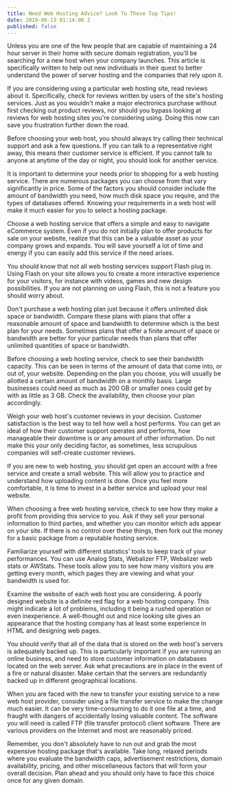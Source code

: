```yaml
---
title: Need Web Hosting Advice? Look To These Top Tips!
date: 2019-06-13 01:14:00 Z
published: false
---
```


Unless you are one of the few people that are capable of maintaining a 24 hour server in their home with secure domain registration, you'll be searching for a new host when your company launches. This article is specifically written to help out new individuals in their quest to better understand the power of server hosting and the companies that rely upon it.

If you are considering using a particular web hosting site, read reviews about it. Specifically, check for reviews written by users of the site's hosting services. Just as you wouldn't make a major electronics purchase without first checking out product reviews, nor should you bypass looking at reviews for web hosting sites you're considering using. Doing this now can save you frustration further down the road.

Before choosing your web host, you should always try calling their technical support and ask a few questions. If you can talk to a representative right away, this means their customer service is efficient. If you cannot talk to anyone at anytime of the day or night, you should look for another service.

It is important to determine your needs prior to shopping for a web hosting service. There are numerous packages you can choose from that vary significantly in price. Some of the factors you should consider include the amount of bandwidth you need, how much disk space you require, and the types of databases offered. Knowing your requirements in a web host will make it much easier for you to select a hosting package.

Choose a web hosting service that offers a simple and easy to navigate eCommerce system. Even if you do not initially plan to offer products for sale on your website, realize that this can be a valuable asset as your company grows and expands. You will save yourself a lot of time and energy if you can easily add this service if the need arises.

You should know that not all web hosting services support Flash plug in. Using Flash on your site allows you to create a more interactive experience for your visitors, for instance with videos, games and new design possibilities. If you are not planning on using Flash, this is not a feature you should worry about.

Don't purchase a web hosting plan just because it offers unlimited disk space or bandwidth. Compare these plans with plans that offer a reasonable amount of space and bandwidth to determine which is the best plan for your needs. Sometimes plans that offer a finite amount of space or bandwidth are better for your particular needs than plans that offer unlimited quantities of space or bandwidth.

Before choosing a web hosting service, check to see their bandwidth capacity. This can be seen in terms of the amount of data that come into, or out of, your website. Depending on the plan you choose, you will usually be allotted a certain amount of bandwidth on a monthly basis. Large businesses could need as much as 200 GB or smaller ones could get by with as little as 3 GB. Check the availability, then choose your plan accordingly.

Weigh your web host's customer reviews in your decision. Customer satisfaction is the best way to tell how well a host performs. You can get an ideal of how their customer support operates and performs, how manageable their downtime is or any amount of other information. Do not make this your only deciding factor, as sometimes, less scrupulous companies will self-create customer reviews.

If you are new to web hosting, you should get open an account with a free service and create a small website. This will allow you to practice and understand how uploading content is done. Once you feel more comfortable, it is time to invest in a better service and upload your real website.

When choosing a free web hosting service, check to see how they make a profit from providing this service to you. Ask if they sell your personal information to third parties, and whether you can monitor which ads appear on your site. If there is no control over these things, then fork out the money for a basic package from a reputable hosting service.

Familiarize yourself with different statistics' tools to keep track of your performances. You can use Analog Stats, Webalizer FTP, Webalizer web stats or AWStats. These tools allow you to see how many visitors you are getting every month, which pages they are viewing and what your bandwidth is used for.

Examine the website of each web host you are considering. A poorly designed website is a definite red flag for a web hosting company. This might indicate a lot of problems, including it being a rushed operation or even inexperience. A well-thought out and nice looking site gives an appearance that the hosting company has at least some experience in HTML and designing web pages.

You should verify that all of the data that is stored on the web host's servers is adequately backed up. This is particularly important if you are running an online business, and need to store customer information on databases located on the web server. Ask what precautions are in place in the event of a fire or natural disaster. Make certain that the servers are redundantly backed up in different geographical locations.

When you are faced with the new to transfer your existing service to a new web host provider, consider using a file transfer service to make the change much easier. It can be very time-consuming to do it one file at a time, and fraught with dangers of accidentally losing valuable content. The software you will need is called FTP (file transfer protocol) client software. There are various providers on the Internet and most are reasonably priced.

Remember, you don't absolutely have to run out and grab the most expensive hosting package that's available. Take long, relaxed periods where you evaluate the bandwidth caps, advertisement restrictions, domain availability, pricing, and other miscellaneous factors that will form your overall decision. Plan ahead and you should only have to face this choice once for any given domain.